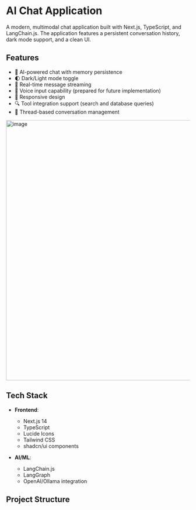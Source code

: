 # AI Chat Application

A modern, multimodal chat application built with Next.js, TypeScript, and LangChain.js. The application features a persistent conversation history, dark mode support, and a clean UI.

## Features

- 🤖 AI-powered chat with memory persistence
- 🌓 Dark/Light mode toggle
- 💬 Real-time message streaming
- 🎤 Voice input capability (prepared for future implementation)
- 📱 Responsive design
- 🔍 Tool integration support (search and database queries)
- 🧵 Thread-based conversation management

<img width="711" alt="image" src="https://github.com/user-attachments/assets/3f3b6518-4318-4f9f-9065-e09a39fea9e5">


## Tech Stack

- **Frontend**:
  - Next.js 14
  - TypeScript
  - Lucide Icons
  - Tailwind CSS
  - shadcn/ui components

- **AI/ML**:
  - LangChain.js
  - LangGraph
  - OpenAI/Ollama integration

## Project Structure
